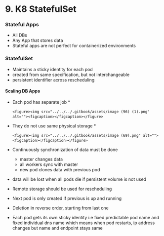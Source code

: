 # 9. K8 StatefulSet

### Stateful Apps

* All DBs
* Any App that stores data
* Stateful apps are not perfect for containerized environments



### StatefulSet

* Maintains a sticky identity for each pod
* created from same specification, but not interchangeable
* persistent identifier across rescheduling

#### Scaling DB Apps

* Each pod has separate job
  *

      <figure><img src="../../../.gitbook/assets/image (96) (1).png" alt=""><figcaption></figcaption></figure>
* They do not use same physical storage
  *

      <figure><img src="../../../.gitbook/assets/image (69).png" alt=""><figcaption></figcaption></figure>
* Continuously synchronization of data must be done
  * master changes data
  * all workers sync with master
  * new pod clones data with previous pod
* data will be lost when all pods die if persistent volume is not used
* Remote storage should be used for rescheduling
* Next pod is only created if previous is up and running
* Deletion in reverse order, starting from last one
* Each pod gets its own sticky identity i.e fixed predictable pod name and fixed individual dns name which means when pod restarts, ip address changes but name and endpoint stays same

